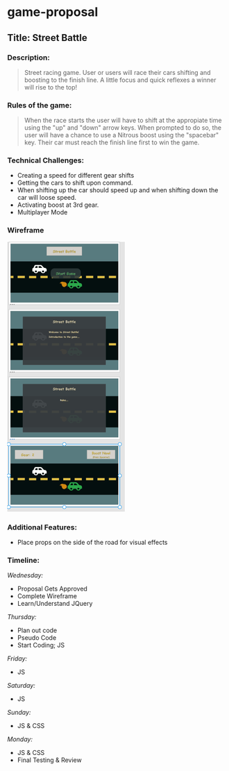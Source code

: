# game-proposal

## **Title**: Street Battle


### **Description:** 
>Street racing game. User or users will race their cars shifting and boosting to the finish line. A little focus and quick reflexes a winner will rise to the top!


### **Rules of the game:** 
> When the race starts the user will have to shift at the appropiate time using the "up" and "down" arrow keys. When prompted to do so, the user will have a chance to use a Nitrous boost using the "spacebar" key. Their car must reach the finish line first to win the game. 


### **Technical Challenges:** 
* Creating a speed for different gear shifts
* Getting the cars to shift upon command. 
* When shifting up the car should speed up and when shifting down the car will loose speed. 
* Activating boost at 3rd gear.
* Multiplayer Mode

### **Wireframe**
![](./Wireframe/test.jpeg)


### **Additional Features:** 
* Place props on the side of the road for visual effects

### **Timeline:** 
_Wednesday:_ 
* Proposal Gets Approved 
* Complete Wireframe
* Learn/Understand JQuery

_Thursday:_ 
* Plan out code
* Pseudo Code
* Start Coding; JS

_Friday:_
* JS

_Saturday:_ 
* JS

_Sunday:_
* JS & CSS

_Monday:_
* JS & CSS
* Final Testing & Review